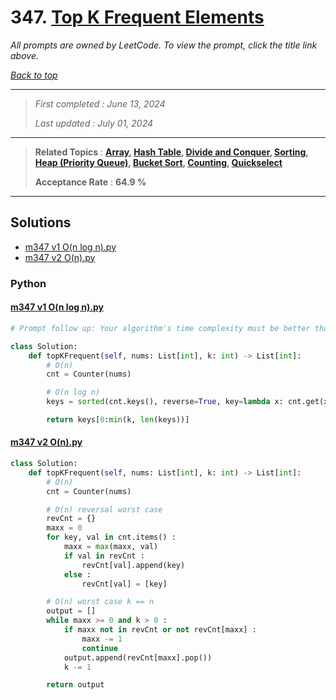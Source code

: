 # 347. [Top K Frequent Elements](<https://leetcode.com/problems/top-k-frequent-elements>)

*All prompts are owned by LeetCode. To view the prompt, click the title link above.*

*[Back to top](<../README.md>)*

------

> *First completed : June 13, 2024*
>
> *Last updated : July 01, 2024*

------

> **Related Topics** : **[Array](<by_topic/Array.md>), [Hash Table](<by_topic/Hash Table.md>), [Divide and Conquer](<by_topic/Divide and Conquer.md>), [Sorting](<by_topic/Sorting.md>), [Heap (Priority Queue)](<by_topic/Heap (Priority Queue).md>), [Bucket Sort](<by_topic/Bucket Sort.md>), [Counting](<by_topic/Counting.md>), [Quickselect](<by_topic/Quickselect.md>)**
>
> **Acceptance Rate** : **64.9 %**

------

## Solutions

- [m347 v1 O(n log n).py](<../my-submissions/m347 v1 O(n log n).py>)
- [m347 v2 O(n).py](<../my-submissions/m347 v2 O(n).py>)
### Python
#### [m347 v1 O(n log n).py](<../my-submissions/m347 v1 O(n log n).py>)
```Python
# Prompt follow up: Your algorithm's time complexity must be better than O(n log n), where n is the array's size.

class Solution:
    def topKFrequent(self, nums: List[int], k: int) -> List[int]:
        # O(n)
        cnt = Counter(nums)

        # O(n log n)
        keys = sorted(cnt.keys(), reverse=True, key=lambda x: cnt.get(x))

        return keys[0:min(k, len(keys))]
```

#### [m347 v2 O(n).py](<../my-submissions/m347 v2 O(n).py>)
```Python
class Solution:
    def topKFrequent(self, nums: List[int], k: int) -> List[int]:
        # O(n)
        cnt = Counter(nums)

        # O(n) reversal worst case
        revCnt = {}
        maxx = 0
        for key, val in cnt.items() :
            maxx = max(maxx, val)
            if val in revCnt :
                revCnt[val].append(key)
            else :
                revCnt[val] = [key]

        # O(n) worst case k == n
        output = []
        while maxx >= 0 and k > 0 :
            if maxx not in revCnt or not revCnt[maxx] :
                maxx -= 1
                continue
            output.append(revCnt[maxx].pop())
            k -= 1

        return output
```

